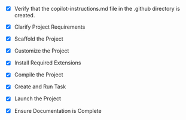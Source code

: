 <!-- Use this file to provide workspace-specific custom instructions to Copilot. For more details, visit https://code.visualstudio.com/docs/copilot/copilot-customization#_use-a-githubcopilotinstructionsmd-file -->

- [x] Verify that the copilot-instructions.md file in the .github directory is created.

- [x] Clarify Project Requirements
<!-- React frontend application for Upkraft tutor dashboard with Tailwind CSS and Shadcn UI -->

- [x] Scaffold the Project
<!-- React TypeScript project created with Vite -->

- [x] Customize the Project
<!-- Created comprehensive Upkraft dashboard with all components matching the provided design -->

- [x] Install Required Extensions
<!-- No additional extensions required for this Vite React project -->

- [x] Compile the Project
<!-- Project compiled successfully with Tailwind CSS and all components -->

- [x] Create and Run Task
<!-- Development server task created and running on localhost:5173 -->

- [x] Launch the Project
<!-- Project is running on localhost:5173 -->

- [x] Ensure Documentation is Complete
<!-- README.md updated with comprehensive project documentation -->
